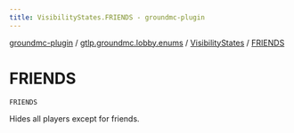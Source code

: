 ```yaml
---
title: VisibilityStates.FRIENDS - groundmc-plugin
---
```


[groundmc-plugin](../../index.html) / [gtlp.groundmc.lobby.enums](../index.html) / [VisibilityStates](index.html) / [FRIENDS](.)

# FRIENDS

`FRIENDS`

Hides all players except for friends.

